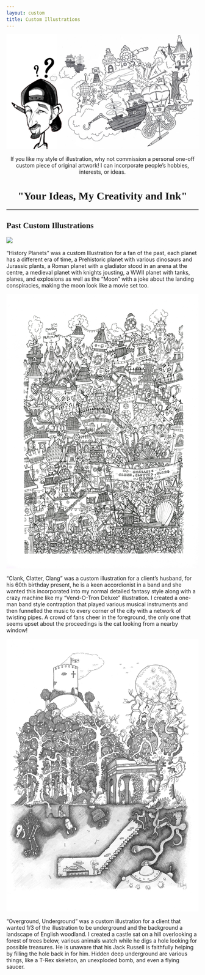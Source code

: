 ```yaml
---
layout: custom
title: Custom Illustrations
---
```


<img src="/images/custom/Custom.jpg" class="fit image">

<center><p>If you like my style of illustration, why not commission a personal one-off custom piece of original artwork! I can incorporate people’s hobbies, interests, or ideas.</p>

<h1 style="font-family: Pacifico;">"Your Ideas, My Creativity and Ink"</h1></center>

<hr>

<h2 style="font-family: baveuse;">Past Custom Illustrations</h2>

<div class="row">
	<section class="4u 12u(small)">
		<a href="/custom/history_planets.html"><img src="/images/portfolio/fullwidth/HistoryPlanets.jpg" class="fit image"></a>
	</section>
	<section class="8u 12u(small)">
		<p>“History Planets” was a custom Illustration for a fan of the past, each planet has a different era of time, a Prehistoric planet with various dinosaurs and Jurassic plants, a Roman planet with a gladiator stood in an arena at the centre, a medieval planet with knights jousting, a WWII planet with tanks, planes, and explosions as well as the “Moon” with a joke about the landing conspiracies, making the moon look like a movie set too.</p>
	</section>
</div>

<div class="row">
	<section class="4u 12u(small)">
		<a href="/custom/clank_clatter_clang.html"><img src="/images/portfolio/fullwidth/ClankClatterClang10m.jpg" class="fit image"></a>
	</section>
	<section class="8u 12u(small)">
		<p>“Clank, Clatter, Clang” was a custom illustration for a client’s husband, for his 60th birthday present, he is a keen accordionist in a band and she wanted this incorporated into my normal detailed fantasy style along with a crazy machine like my “Vend-O-Tron Deluxe” illustration. I created a one-man band style contraption that played various musical instruments and then funnelled the music to every corner of the city with a network of twisting pipes. A crowd of fans cheer in the foreground, the only one that seems upset about the proceedings is the cat looking from a nearby window!</p>
	</section>
</div>

<div class="row">
	<section class="4u 12u(small)">
		<a href="/custom/under_overground.html"><img src="/images/portfolio/fullwidth/Underground, Overground.jpg" class="fit image"></a>
	</section>
	<section class="8u 12u(small)">
		<p>“Overground, Underground” was a custom illustration for a client that wanted 1/3 of the illustration to be underground and the background a landscape of English woodland. I created a castle sat on a hill overlooking a forest of trees below, various animals watch while he digs a hole looking for possible treasures. He is unaware that his Jack Russell is faithfully helping by filling the hole back in for him. Hidden deep underground are various things, like a T-Rex skeleton, an unexploded bomb, and even a flying saucer.</p>
	</section>
</div>
